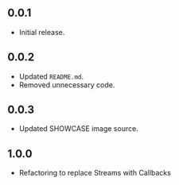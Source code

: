 ## 0.0.1

* Initial release.

## 0.0.2

* Updated ```README.md```.
* Removed unnecessary code.

## 0.0.3

* Updated SHOWCASE image source.

## 1.0.0

* Refactoring to replace Streams with Callbacks